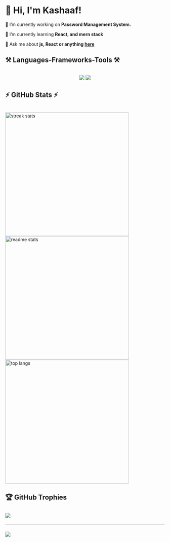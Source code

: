 # 👋 Hi, I'm Kashaaf!

 🔭 I’m currently working on **Password Management System.**
 
 🌱 I’m currently learning **React, and mern stack**

💬 Ask me about **js, React or anything [here](https://github.com/kashaf20/Weather_App)**


<h2>⚒️ Languages-Frameworks-Tools ⚒️</h2>
<br/>
<div align="center">
    <img src="https://skillicons.dev/icons?i=bootstrap,vscode,github,git" />
    <img src="https://skillicons.dev/icons?i=javascript,html,css" /><br>
</div>


<h2>⚡ GitHub Stats ⚡</h2>
<br>
<div>
  <img width=390  src="https://github-readme-stats.vercel.app/api?username=kashaf20&theme=radical&hide_border=false&include_all_commits=false&count_private=false" alt="streak stats"/>
  <img width=390  src="https://github-readme-streak-stats.herokuapp.com/?user=kashaf20&theme=radical&hide_border=false" alt="readme stats" />
  <br/>
  <img width=390  src="https://github-readme-stats.vercel.app/api/top-langs/?username=kashaf20&theme=radical&hide_border=false&include_all_commits=false&count_private=false&layout=compact" alt="top langs" />
</div>


<h2>🏆 GitHub Trophies <h2/>

![](https://github-profile-trophy.vercel.app/?username=kashaf20&theme=radical&no-frame=true&no-bg=true&margin-w=4)

---
[![](https://visitcount.itsvg.in/api?id=kashaf20&icon=0&color=0)](https://visitcount.itsvg.in)

<!-- Proudly created with GPRM ( https://gprm.itsvg.in ) -->
